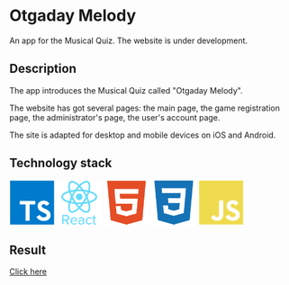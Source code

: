 # Otgaday Melody

An app for the Musical Quiz. The website is under development.

## Description

<p>The app introduces the Musical Quiz called "Otgaday Melody".</p>
<p>The website has got several pages: the main page, the game registration page, the administrator's page, the user's account page.</p>
<p>The site is adapted for desktop and mobile devices on iOS and Android.</p>

## Technology stack
<p>
<img src="https://github.com/devicons/devicon/blob/master/icons/typescript/typescript-plain.svg" alt="TypeScript" width="80rem"/>
<img src="https://github.com/devicons/devicon/blob/master/icons/react/react-original-wordmark.svg" alt="React" width="80rem"/>
<img src="https://github.com/devicons/devicon/blob/master/icons/html5/html5-plain.svg" alt="HTML" width="80rem"/>
<img src="https://github.com/devicons/devicon/blob/master/icons/css3/css3-plain.svg" alt="CSS" width="80rem"/>
<img src="https://github.com/devicons/devicon/blob/master/icons/javascript/javascript-plain.svg" alt="JavaScript" width="80rem"/>

</p>


## Result
<a href="https://www.otgadaymelody.ru/?demoVersion=true">Click here</a>



